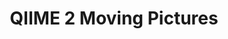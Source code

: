 ---
layout: tutorial_hands_on
title: QIIME 2 Moving Pictures
hands_on: external
hands_on_url: "https://docs.qiime2.org/2024.2/tutorials/moving-pictures-usage"
time_estimation: 10H
tags:
- metagenomics
- taxonomic profiling
- diversity
- microgalaxy
contributions:
    authorship:
    - qiime2
---